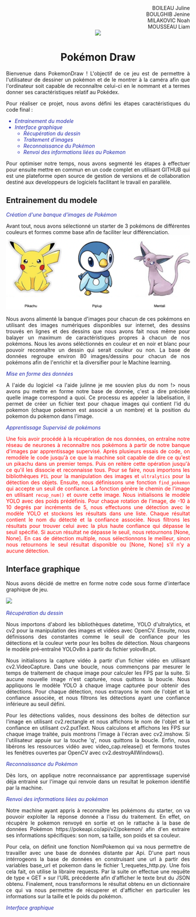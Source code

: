<div style="text-align: justify;">
    <div style="text-align: right;">
   BOILEAU Juline 
</div>
<div style="text-align: right;">
   BOULGHIB Jenine
</div>
<div style="text-align: right;">
   MILAKOVIC Noah
</div>
<div style="text-align: right;">
   MOUSSEAU Liam
</div>
<div style="text-align: center;">
   <img src=logopac.png /div>
</div>

   <div style="text-align: Center;">  
   
   # Pokémon Draw
    
   </div>


<div style="text-align: justify;"> Bienvenue dans PokemonDraw ! L'objectif de ce jeu est de permettre à l'utilisateur de dessiner un pokémon et de le montrer à la caméra afin que l'ordinateur soit capable de reconnaître celui-ci en le nommant et a termes donner ses caractéristiques relatif au Pokédex. </div>

<div style="text-align: justify;">

Pour réaliser ce projet, nous avons défini les étapes caractéristiques du code final : 

<font color="#1F28AE">
    
- *Entrainement du modele*
- *Interface graphique*
    - *Récupération du dessin*
    - *Traitement d'images*
    - *Reconnaissance du Pokémon*
    - *Renvoi des informations liées au Pokemon*


</font>

Pour optimiser notre temps, nous avons segmenté les étapes à effectuer pour ensuite mettre en commun en un code complet en utilisant GITHUB qui est une plateforme open source de gestion de versions et de collaboration destiné aux developpeurs de logiciels facilitant le travail en parallèle.
</div>


## Entrainement du modele


<font color=" #1F28AE">*Création d'une banque d'images de Pokémon*</font> 

<div style="text-align: justify;">Avant tout, nous avons sélectionné un starter de 3 pokémons de différentes couleurs et formes comme base afin de faciliter leur différenciation.</div>
   <img src=startera.png /div>

Nous avons alimenté la banque d'images pour chacun de ces pokémons en utilisant des images numériques disponibles sur internet, des dessins trouvés en lignes et des dessins que nous avons fait nous même pour balayer un maximum de caractéristiques propres à chacun de nos pokémons. Nous les avons séléctionnés en couleur et en noir et blanc pour pouvoir reconnaître un dessin qui serait couleur ou non.
La base de données regroupe environ 80 images/dessins pour chacun de nos pokémons afin de l'enrichir et la diversifier pour le Machine learning.


<font color=" #1F28AE">*Mise en forme des données*</font> 

A l'aide du logiciel <a l'aide julinne je me souvien plus du nom !> nous avons pu mettre en forme notre base de donnée, c'est a dire précisée quelle image correspond a quoi. Ce processu es appeler la labelisation, il permet de créer un fichier text pour chaque images qui contient l'id du pokemon (chaque pokemon est associé a un nombre) et la position du pokemon du pokemon dans l'image.

<font color=" #1F28AE">*Apprentissage Supervisé de pokémons*</font> 

<font color="  #FF0000">Une fois avoir procédé à la récupération de nos données, on entraîne notre réseau de neurones à reconnaître nos pokémons à partir de notre banque d'images par apprentissage supervisé. Après plusieurs essais de code, on remodèle le code jusqu'à ce que la machine soit capable de dire ce qu'est un pikachu dans un premier temps. Puis on reitère cette opération jusqu'à ce qu'il les dissocie et reconnaisse tous. Pour se faire, nous importons les bibliothèques `PIL` pour la manipulation des images et `ultralytics` pour la détection des objets. Ensuite, nous définissons une fonction `find_pokemon` qui accepte un seuil de confiance. La fonction génère le chemin de l'image en utilisant `recup_num()` et ouvre cette image. Nous initialisons le modèle YOLO avec des poids prédéfinis. Pour chaque rotation de l'image, de -10 à 10 degrés par incréments de 5, nous effectuons une détection avec le modèle YOLO et stockons les résultats dans une liste. Chaque résultat contient le nom du détecté et la confiance associée. Nous filtrons les résultats pour trouver celui avec la plus haute confiance qui dépasse le seuil spécifié. Si aucun résultat ne dépasse le seuil, nous retournons [None, None]. En cas de détection multiple, nous sélectionnons le meilleur, sinon nous retournons le seul résultat disponible ou [None, None] s'il n'y a aucune détection.</font>

## Interface graphique

Nous avons décidé de mettre en forme notre code sous forme d'interface graphique de jeu.
<div style="text-align: left;">
   <img src=pokedraw.png /div>

<font color=" #1F28AE">*Récupération du dessin*</font> 


<div style="text-align: justify;">
Nous importons d'abord les bibliothèques datetime, YOLO d'ultralytics, et cv2 pour la manipulation des images et vidéos avec OpenCV. Ensuite, nous définissons des constantes comme le seuil de confiance pour les détections et la couleur verte pour les boîtes de détection. Nous chargeons le modèle pré-entraîné YOLOv8n à partir du fichier yolov8n.pt.

Nous initialisons la capture vidéo à partir d'un fichier vidéo en utilisant cv2.VideoCapture. Dans une boucle, nous commençons par mesurer le temps de traitement de chaque image pour calculer les FPS par la suite. Si aucune nouvelle image n'est capturée, nous quittons la boucle. Nous appliquons le modèle YOLO à chaque image capturée pour obtenir des détections. Pour chaque détection, nous extrayons le nom de l'objet et la confiance associée, et nous filtrons les détections ayant une confiance inférieure au seuil défini.

Pour les détections valides, nous dessinons des boîtes de détection sur l'image en utilisant cv2.rectangle et nous affichons le nom de l'objet et la confiance en utilisant cv2.putText. Nous calculons et affichons les FPS sur chaque image traitée, puis montrons l'image à l'écran avec cv2.imshow. Si l'utilisateur appuie sur la touche 'q', nous quittons la boucle. Enfin, nous libérons les ressources vidéo avec video_cap.release() et fermons toutes les fenêtres ouvertes par OpenCV avec cv2.destroyAllWindows().</div>

<font color=" #1F28AE">*Reconnaissance du Pokémon*</font> 

<div style="text-align: justify;">Dès lors, on applique notre reconnaissance par apprentissage supervisé déja entrainé sur l'image  qui renvoie dans un resultat le pokemon identifié par la machine.
</div>

<font color=" #1F28AE">*Renvoi des informations liées au pokémon*</font> 

<div style="text-align: justify;">Notre machine ayant appris à reconnaître les pokémons du starter, on va pouvoir exploiter la réponse donnée a l'issu du traitement. En effet, on récupère le pokemon renvoyé en sortie et on le rattache à la base de données Pokémon https://pokeapi.co/api/v2/pokemon/ afin d'en extraire ses informations spécifiques: son nom, sa taille, son poids et sa couleur.

Pour cela, on définit une fonction NomPokemon qui va nous permettre de travailler avec une base de données distante par Api.
D'une part nous intérrogeons la base de données en construisant une url à partir des variables base_url et pokemon dans le fichier 1_requetes_http.py. Une fois cela fait, on utilise la libraire requests. Par la suite on effectue une requête de type « GET » sur l’URL précédente afin d'afficher le texte brut du JSON obtenu.
Finalement, nous transformons le résultat obtenu en un dictionnaire ce qui va nous permettre de récuperer et d'afficher en particulier les informations sur la taille et le poids du pokémon.
</div>


<font color=" #1F28AE">*Interface graphique*</font> 


```

```
